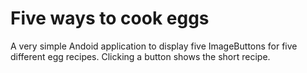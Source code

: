 # Five ways to cook eggs
A very simple Andoid application to display five ImageButtons
for five different egg recipes.  Clicking a button shows the
short recipe.
